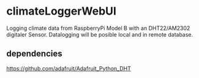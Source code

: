 # climateLoggerWebUI
Logging climate data from RaspberryPi Model B with an DHT22/AM2302 digitaler Sensor. Datalogging will be posible local and in remote database. 

## dependencies
https://github.com/adafruit/Adafruit_Python_DHT
